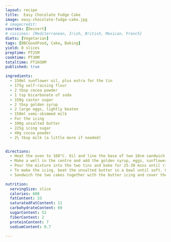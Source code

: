 ```yaml
---
layout: recipe
title:  Easy Chocolate Fudge Cake
image: easy-chocolate-fudge-cake.jpg
# imagecredit:
courses: [Dessert]
# cuisines: [Mediterranean, Irish, British, Mexican, French]
diets: [Vegetarian]
tags: [BBCGoodFood, Cake, Baking]
yield: 8 slices
preptime: PT25M
cooktime: PT30M
totaltime: PT1H30M
published: true

ingredients:
  - 150ml sunflower oil, plus extra for the tin
  - 175g self-raising flour
  - 2 tbsp cocoa powder
  - 1 tsp bicarbonate of soda
  - 150g caster sugar
  - 2 tbsp golden syrup
  - 2 large eggs, lightly beaten
  - 150ml semi-skimmed milk
  - For the icing
  - 100g unsalted butter
  - 225g icing sugar
  - 40g cocoa powder
  - 2½ tbsp milk (a little more if needed)


directions:
  - Heat the oven to 160°C. Oil and line the base of two 18cm sandwich tins. Sieve the flour, cocoa powder and bicarbonate of soda into a bowl. Add the caster sugar and mix well.
  - Make a well in the centre and add the golden syrup, eggs, sunflower oil and milk. Beat well with an electric whisk until smooth.
  - Pour the mixture into the two tins and bake for 25-30 mins until risen and firm to the touch. Remove from oven, leave to cool for 10 mins before turning out onto a cooling rack.
  - To make the icing, beat the unsalted butter in a bowl until soft. Gradually sieve and beat in the icing sugar and cocoa powder, then add enough of the milk to make the icing fluffy and spreadable.
  - Sandwich the two cakes together with the butter icing and cover the sides and the top of the cake with more icing.

nutrition:
  servingSize: slice
  calories: 608
  fatContent: 33
  saturatedFatContent: 11
  carbohydrateContent: 69
  sugarContent: 52
  fiberContent: 2
  proteinContent: 7
  sodiumContent: 0.7

---
```


